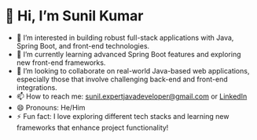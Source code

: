 # 👋 Hi, I’m Sunil Kumar

- 👀 I’m interested in building robust full-stack applications with Java, Spring Boot, and front-end technologies.
- 🌱 I’m currently learning advanced Spring Boot features and exploring new front-end frameworks.
- 💞️ I’m looking to collaborate on real-world Java-based web applications, especially those that involve challenging back-end and front-end integrations.
- 📫 How to reach me: [sunil.expertjavadeveloper@gmail.com](mailto:sunil.expertjavadeveloper@gmail.com) or [LinkedIn](https://www.linkedin.com/in/sunil-kumar-a99ba5238/)
- 😄 Pronouns: He/Him
- ⚡ Fun fact: I love exploring different tech stacks and learning new frameworks that enhance project functionality!

